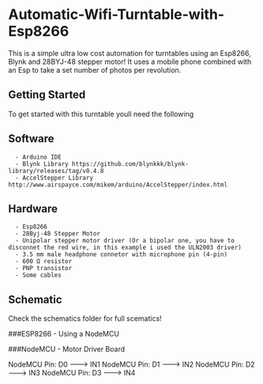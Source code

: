 # Automatic-Wifi-Turntable-with-Esp8266
This is a simple ultra low cost automation for turntables using an Esp8266, Blynk and 28BYJ-48 stepper motor! It uses a mobile phone combined with an Esp to take a set number of photos per revolution.

## Getting Started

To get started with this turntable youll need the following

## Software
```
  - Arduino IDE
  - Blynk Library https://github.com/blynkkk/blynk-library/releases/tag/v0.4.8
  - AccelStepper Library http://www.airspayce.com/mikem/arduino/AccelStepper/index.html
  ```
  
## Hardware
```
  - Esp8266
  - 28Byj-48 Stepper Motor
  - Unipolar stepper motor driver (Or a bipolar one, you have to disconnet the red wire, in this example i used the ULN2003 driver)
  - 3.5 mm male headphone connetor with microphone pin (4-pin)
  - 600 Ω resistor
  - PNP transistor
  - Some cables
```

## Schematic
Check the schematics folder for full scematics!

###ESP8266 - Using a NodeMCU

###NodeMCU - Motor Driver Board

NodeMCU Pin: D0 ---> IN1
NodeMCU Pin: D1 ---> IN2
NodeMCU Pin: D2 ---> IN3
NodeMCU Pin: D3 ---> IN4


